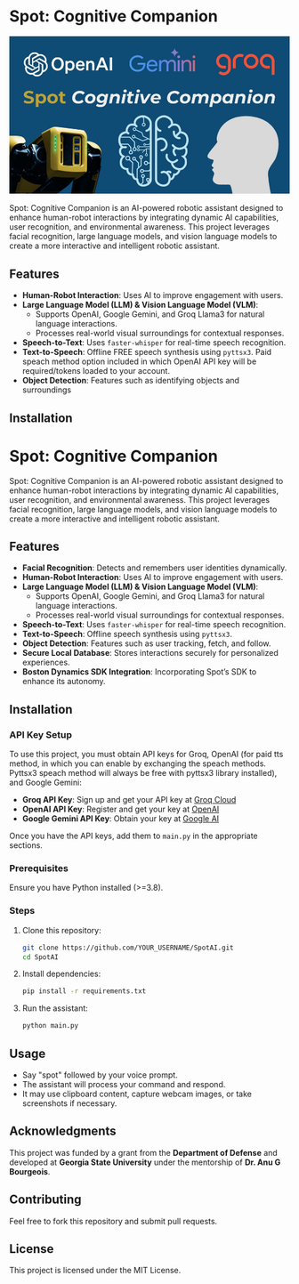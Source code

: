 # Spot: Cognitive Companion

![Spot Cognitive Companion](https://raw.githubusercontent.com/gsurjs/SpotAI/main/spot_header.jpg)

Spot: Cognitive Companion is an AI-powered robotic assistant designed to enhance human-robot interactions by integrating dynamic AI capabilities, user recognition, and environmental awareness. This project leverages facial recognition, large language models, and vision language models to create a more interactive and intelligent robotic assistant.

## Features
- **Human-Robot Interaction**: Uses AI to improve engagement with users.
- **Large Language Model (LLM) & Vision Language Model (VLM)**:
  - Supports OpenAI, Google Gemini, and Groq Llama3 for natural language interactions.
  - Processes real-world visual surroundings for contextual responses.
- **Speech-to-Text**: Uses `faster-whisper` for real-time speech recognition.
- **Text-to-Speech**: Offline FREE speech synthesis using `pyttsx3`. Paid speach method option included in which OpenAI API key will be required/tokens loaded to your account.
- **Object Detection**: Features such as identifying objects and surroundings

## Installation
# Spot: Cognitive Companion

Spot: Cognitive Companion is an AI-powered robotic assistant designed to enhance human-robot interactions by integrating dynamic AI capabilities, user recognition, and environmental awareness. This project leverages facial recognition, large language models, and vision language models to create a more interactive and intelligent robotic assistant.

## Features
- **Facial Recognition**: Detects and remembers user identities dynamically.
- **Human-Robot Interaction**: Uses AI to improve engagement with users.
- **Large Language Model (LLM) & Vision Language Model (VLM)**:
  - Supports OpenAI, Google Gemini, and Groq Llama3 for natural language interactions.
  - Processes real-world visual surroundings for contextual responses.
- **Speech-to-Text**: Uses `faster-whisper` for real-time speech recognition.
- **Text-to-Speech**: Offline speech synthesis using `pyttsx3`.
- **Object Detection**: Features such as user tracking, fetch, and follow.
- **Secure Local Database**: Stores interactions securely for personalized experiences.
- **Boston Dynamics SDK Integration**: Incorporating Spot’s SDK to enhance its autonomy.

## Installation

### API Key Setup
To use this project, you must obtain API keys for Groq, OpenAI (for paid tts method, in which you can enable by exchanging the speach methods. Pyttsx3 speach method will always be free with pyttsx3 library installed), and Google Gemini:
- **Groq API Key**: Sign up and get your API key at [Groq Cloud](https://groq.com/)
- **OpenAI API Key**: Register and get your key at [OpenAI](https://openai.com/)
- **Google Gemini API Key**: Obtain your key at [Google AI](https://ai.google.dev/)

Once you have the API keys, add them to `main.py` in the appropriate sections.

### Prerequisites
Ensure you have Python installed (>=3.8).

### Steps
1. Clone this repository:
   ```sh
   git clone https://github.com/YOUR_USERNAME/SpotAI.git
   cd SpotAI
   ```
2. Install dependencies:
   ```sh
   pip install -r requirements.txt
   ```
3. Run the assistant:
   ```sh
   python main.py
   ```

## Usage
- Say "spot" followed by your voice prompt.
- The assistant will process your command and respond.
- It may use clipboard content, capture webcam images, or take screenshots if necessary.

## Acknowledgments
This project was funded by a grant from the **Department of Defense** and developed at **Georgia State University** under the mentorship of **Dr. Anu G Bourgeois**.

## Contributing
Feel free to fork this repository and submit pull requests.

## License
This project is licensed under the MIT License.


